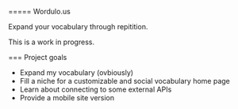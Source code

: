 ===== Wordulo.us

Expand your vocabulary through repitition.

This is a work in progress.

=== Project goals

* Expand my vocabulary (ovbiously)
* Fill a niche for a customizable and social vocabulary home page
* Learn about connecting to some external APIs
* Provide a mobile site version

